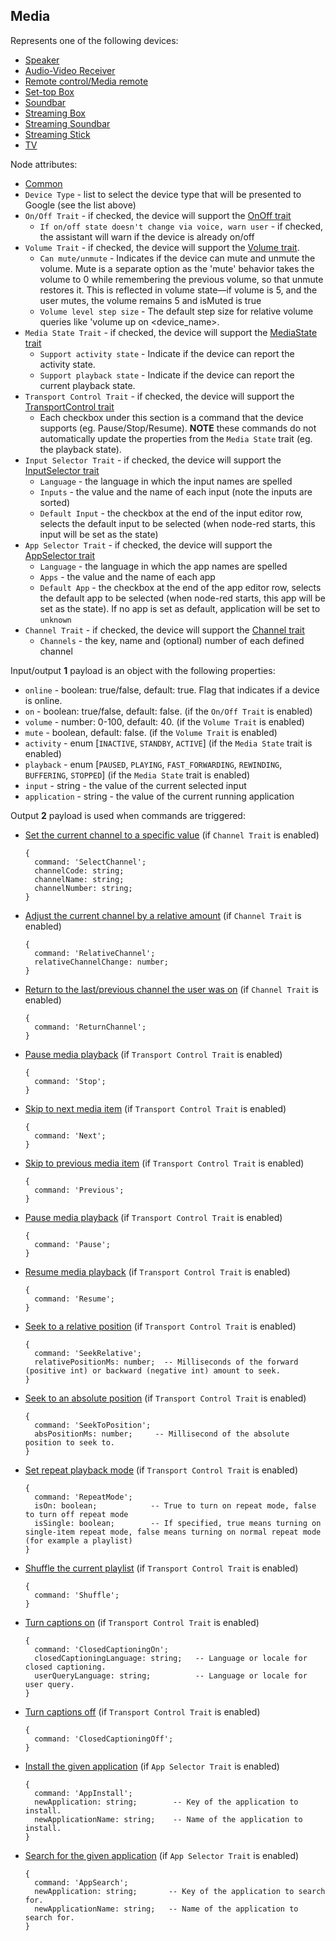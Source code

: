 ## Media

Represents one of the following devices:
- [Speaker](https://developers.google.com/assistant/smarthome/guides/speaker)
- [Audio-Video Receiver](https://developers.google.com/assistant/smarthome/guides/audiovideoreceiver)
- [Remote control/Media remote](https://developers.google.com/assistant/smarthome/guides/remotecontrol)
- [Set-top Box](https://developers.google.com/assistant/smarthome/guides/settop)
- [Soundbar](https://developers.google.com/assistant/smarthome/guides/soundbar)
- [Streaming Box](https://developers.google.com/assistant/smarthome/guides/streamingbox)
- [Streaming Soundbar](https://developers.google.com/assistant/smarthome/guides/streamingsoundbar)
- [Streaming Stick](https://developers.google.com/assistant/smarthome/guides/streamingstick)
- [TV](https://developers.google.com/assistant/smarthome/guides/tv)

Node attributes:
- [Common](../common.md)
- `Device Type` - list to select the device type that will be presented to Google (see the list above)
- `On/Off Trait` - if checked, the device will support the [OnOff trait](https://developers.google.com/assistant/smarthome/traits/onoff)
  - `If on/off state doesn't change via voice, warn user` - if checked, the assistant will warn if the device is already on/off
- `Volume Trait` - if checked, the device will support the [Volume trait](https://developers.google.com/assistant/smarthome/traits/volume). 
  - `Can mute/unmute` - Indicates if the device can mute and unmute the volume. Mute is a separate option as the 'mute' behavior takes the volume to 0 while remembering the previous volume, so that unmute restores it. This is reflected in volume state—if volume is 5, and the user mutes, the volume remains 5 and isMuted is true
  - `Volume level step size` - The default step size for relative volume queries like 'volume up on <device_name>.
- `Media State Trait` - if checked, the device will support the [MediaState trait](https://developers.google.com/assistant/smarthome/traits/mediastate)
  - `Support activity state` - Indicate if the device can report the activity state.
  - `Support playback state` - Indicate if the device can report the current playback state.
- `Transport Control Trait` - if checked, the device will support the [TransportControl trait](https://developers.google.com/assistant/smarthome/traits/transportcontrol)
  - Each checkbox under this section is a command that the device supports (eg. Pause/Stop/Resume). **NOTE** these commands do not automatically update the properties from the `Media State` trait (eg. the playback state).
- `Input Selector Trait` - if checked, the device will support the [InputSelector trait](https://developers.google.com/assistant/smarthome/traits/inputselector)
  - `Language` - the language in which the input names are spelled
  - `Inputs` - the value and the name of each input (note the inputs are sorted)
  - `Default Input` - the checkbox at the end of the input editor row, selects the default input to be selected (when node-red starts, this input will be set as the state)
- `App Selector Trait` - if checked, the device will support the [AppSelector trait](https://developers.google.com/assistant/smarthome/traits/appselector)
  - `Language` - the language in which the app names are spelled
  - `Apps` - the value and the name of each app
  - `Default App` - the checkbox at the end of the app editor row, selects the default app to be selected (when node-red starts, this app will be set as the state). If no app is set as default, application will be set to `unknown`
- `Channel Trait` - if checked, the device will support the [Channel trait](https://developers.google.com/assistant/smarthome/traits/channel)
  - `Channels` - the key, name and (optional) number of each defined channel

Input/output **1** payload is an object with the following properties:
- `online` - boolean: true/false, default: true. Flag that indicates if a device is online.
- `on` - boolean: true/false, default: false. (if the `On/Off Trait` is enabled)
- `volume` - number: 0-100, default: 40. (if the `Volume Trait` is enabled)
- `mute` - boolean, default: false. (if the `Volume Trait` is enabled)
- `activity` - enum [`INACTIVE`, `STANDBY`, `ACTIVE`] (if the `Media State` trait is enabled)
- `playback` - enum [`PAUSED`, `PLAYING`, `FAST_FORWARDING`, `REWINDING`, `BUFFERING`, `STOPPED`] (if the `Media State` trait is enabled)
- `input` - string - the value of the current selected input
- `application` - string - the value of the current running application

Output **2** payload is used when commands are triggered:

- [Set the current channel to a specific value](https://developers.google.com/assistant/smarthome/traits/channel#action.devices.commands.selectchannel) (if `Channel Trait` is enabled)

  ```
  {
    command: 'SelectChannel';
    channelCode: string;
    channelName: string;
    channelNumber: string;
  }
  ```
- [Adjust the current channel by a relative amount](https://developers.google.com/assistant/smarthome/traits/channel#action.devices.commands.relativechannel) (if `Channel Trait` is enabled)
  ```
  {
    command: 'RelativeChannel';
    relativeChannelChange: number;
  }
  ```
- [Return to the last/previous channel the user was on](https://developers.google.com/assistant/smarthome/traits/channel#action.devices.commands.returnchannel) (if `Channel Trait` is enabled)
  ```
  {
    command: 'ReturnChannel';
  }
  ```
- [Pause media playback](https://developers.google.com/assistant/smarthome/traits/transportcontrol#action.devices.commands.mediastop) (if `Transport Control Trait` is enabled)
  ```
  {
    command: 'Stop';
  }
  ```
- [Skip to next media item](https://developers.google.com/assistant/smarthome/traits/transportcontrol#action.devices.commands.medianext) (if `Transport Control Trait` is enabled)
  ```
  {
    command: 'Next';
  }
  ```
- [Skip to previous media item](https://developers.google.com/assistant/smarthome/traits/transportcontrol#action.devices.commands.mediaprevious) (if `Transport Control Trait` is enabled)
  ```
  {
    command: 'Previous';
  }
  ```
- [Pause media playback](https://developers.google.com/assistant/smarthome/traits/transportcontrol#action.devices.commands.mediapause) (if `Transport Control Trait` is enabled)
  ```
  {
    command: 'Pause';
  }
  ```
- [Resume media playback](https://developers.google.com/assistant/smarthome/traits/transportcontrol#action.devices.commands.mediaresume) (if `Transport Control Trait` is enabled)
  ```
  {
    command: 'Resume';
  }
  ```
- [Seek to a relative position](https://developers.google.com/assistant/smarthome/traits/transportcontrol#action.devices.commands.mediaseekrelative) (if `Transport Control Trait` is enabled)
  ```
  {
    command: 'SeekRelative';
    relativePositionMs: number;  -- Milliseconds of the forward (positive int) or backward (negative int) amount to seek.
  }
  ```
- [Seek to an absolute position](https://developers.google.com/assistant/smarthome/traits/transportcontrol#action.devices.commands.mediaseektoposition) (if `Transport Control Trait` is enabled)
  ```
  {
    command: 'SeekToPosition';
    absPositionMs: number;     -- Millisecond of the absolute position to seek to.
  }
  ```
- [Set repeat playback mode](https://developers.google.com/assistant/smarthome/traits/transportcontrol#action.devices.commands.mediarepeatmode) (if `Transport Control Trait` is enabled)
  ```
  {
    command: 'RepeatMode';
    isOn: boolean;            -- True to turn on repeat mode, false to turn off repeat mode
    isSingle: boolean;        -- If specified, true means turning on single-item repeat mode, false means turning on normal repeat mode (for example a playlist)
  }
  ```
- [Shuffle the current playlist](https://developers.google.com/assistant/smarthome/traits/transportcontrol#action.devices.commands.mediashuffle) (if `Transport Control Trait` is enabled)
  ```
  {
    command: 'Shuffle';
  }
  ```
- [Turn captions on](https://developers.google.com/assistant/smarthome/traits/transportcontrol#action.devices.commands.mediaclosedcaptioningon) (if `Transport Control Trait` is enabled)
  ```
  {
    command: 'ClosedCaptioningOn';
    closedCaptioningLanguage: string;   -- Language or locale for closed captioning.
    userQueryLanguage: string;          -- Language or locale for user query.
  }
  ```
- [Turn captions off](https://developers.google.com/assistant/smarthome/traits/transportcontrol#action.devices.commands.mediaclosedcaptioningoff) (if `Transport Control Trait` is enabled)
  ```
  {
    command: 'ClosedCaptioningOff';
  }
  ```
- [Install the given application](https://developers.google.com/assistant/smarthome/traits/appselector#action.devices.commands.appinstall) (if `App Selector Trait` is enabled)
  ```
  {
    command: 'AppInstall';
    newApplication: string;        -- Key of the application to install.
    newApplicationName: string;    -- Name of the application to install.
  }
  ```
- [Search for the given application](https://developers.google.com/assistant/smarthome/traits/appselector#action.devices.commands.appsearch) (if `App Selector Trait` is enabled)
  ```
  {
    command: 'AppSearch';
    newApplication: string;       -- Key of the application to search for.
    newApplicationName: string;   -- Name of the application to search for.
  }
  ```

